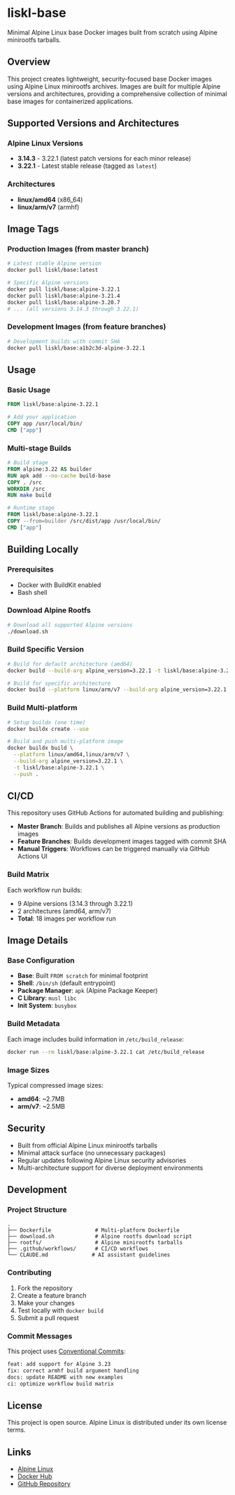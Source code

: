 # liskl-base

Minimal Alpine Linux base Docker images built from scratch using Alpine minirootfs tarballs.

## Overview

This project creates lightweight, security-focused base Docker images using Alpine Linux minirootfs archives. Images are built for multiple Alpine versions and architectures, providing a comprehensive collection of minimal base images for containerized applications.

## Supported Versions and Architectures

### Alpine Linux Versions
- **3.14.3** - 3.22.1 (latest patch versions for each minor release)
- **3.22.1** - Latest stable release (tagged as `latest`)

### Architectures
- **linux/amd64** (x86_64)
- **linux/arm/v7** (armhf)

## Image Tags

### Production Images (from master branch)
```bash
# Latest stable Alpine version
docker pull liskl/base:latest

# Specific Alpine versions
docker pull liskl/base:alpine-3.22.1
docker pull liskl/base:alpine-3.21.4
docker pull liskl/base:alpine-3.20.7
# ... (all versions 3.14.3 through 3.22.1)
```

### Development Images (from feature branches)
```bash
# Development builds with commit SHA
docker pull liskl/base:a1b2c3d-alpine-3.22.1
```

## Usage

### Basic Usage
```dockerfile
FROM liskl/base:alpine-3.22.1

# Add your application
COPY app /usr/local/bin/
CMD ["app"]
```

### Multi-stage Builds
```dockerfile
# Build stage
FROM alpine:3.22 AS builder
RUN apk add --no-cache build-base
COPY . /src
WORKDIR /src
RUN make build

# Runtime stage
FROM liskl/base:alpine-3.22.1
COPY --from=builder /src/dist/app /usr/local/bin/
CMD ["app"]
```

## Building Locally

### Prerequisites
- Docker with BuildKit enabled
- Bash shell

### Download Alpine Rootfs
```bash
# Download all supported Alpine versions
./download.sh
```

### Build Specific Version
```bash
# Build for default architecture (amd64)
docker build --build-arg alpine_version=3.22.1 -t liskl/base:alpine-3.22.1 .

# Build for specific architecture
docker build --platform linux/arm/v7 --build-arg alpine_version=3.22.1 -t liskl/base:alpine-3.22.1-armhf .
```

### Build Multi-platform
```bash
# Setup buildx (one time)
docker buildx create --use

# Build and push multi-platform image
docker buildx build \
  --platform linux/amd64,linux/arm/v7 \
  --build-arg alpine_version=3.22.1 \
  -t liskl/base:alpine-3.22.1 \
  --push .
```

## CI/CD

This repository uses GitHub Actions for automated building and publishing:

- **Master Branch**: Builds and publishes all Alpine versions as production images
- **Feature Branches**: Builds development images tagged with commit SHA
- **Manual Triggers**: Workflows can be triggered manually via GitHub Actions UI

### Build Matrix
Each workflow run builds:
- 9 Alpine versions (3.14.3 through 3.22.1)
- 2 architectures (amd64, arm/v7)
- **Total**: 18 images per workflow run

## Image Details

### Base Configuration
- **Base**: Built `FROM scratch` for minimal footprint
- **Shell**: `/bin/sh` (default entrypoint)
- **Package Manager**: `apk` (Alpine Package Keeper)
- **C Library**: `musl libc`
- **Init System**: `busybox`

### Build Metadata
Each image includes build information in `/etc/build_release`:
```bash
docker run --rm liskl/base:alpine-3.22.1 cat /etc/build_release
```

### Image Sizes
Typical compressed image sizes:
- **amd64**: ~2.7MB
- **arm/v7**: ~2.5MB

## Security

- Built from official Alpine Linux minirootfs tarballs
- Minimal attack surface (no unnecessary packages)
- Regular updates following Alpine Linux security advisories
- Multi-architecture support for diverse deployment environments

## Development

### Project Structure
```
.
├── Dockerfile              # Multi-platform Dockerfile
├── download.sh             # Alpine rootfs download script
├── rootfs/                 # Alpine minirootfs tarballs
├── .github/workflows/      # CI/CD workflows
└── CLAUDE.md              # AI assistant guidelines
```

### Contributing
1. Fork the repository
2. Create a feature branch
3. Make your changes
4. Test locally with `docker build`
5. Submit a pull request

### Commit Messages
This project uses [Conventional Commits](https://conventionalcommits.org/):
```bash
feat: add support for Alpine 3.23
fix: correct armhf build argument handling
docs: update README with new examples
ci: optimize workflow build matrix
```

## License

This project is open source. Alpine Linux is distributed under its own license terms.

## Links

- [Alpine Linux](https://alpinelinux.org/)
- [Docker Hub](https://hub.docker.com/r/liskl/base)
- [GitHub Repository](https://github.com/liskl/liskl-base)
